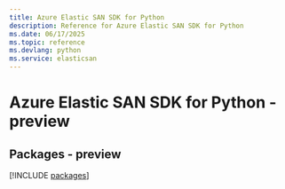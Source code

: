 ```yaml
---
title: Azure Elastic SAN SDK for Python
description: Reference for Azure Elastic SAN SDK for Python
ms.date: 06/17/2025
ms.topic: reference
ms.devlang: python
ms.service: elasticsan
---
```

# Azure Elastic SAN SDK for Python - preview
## Packages - preview
[!INCLUDE [packages](elastic-san-index.md)]